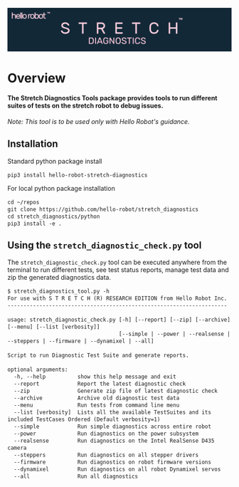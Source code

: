 ![](./docs/images/banner.png)
# Overview 
#### The Stretch Diagnostics Tools package provides tools to run different suites of tests on the stretch robot to debug issues.
*Note: This tool is to be used only with Hello Robot's guidance.*

## Installation
Standard python package install
```commandline
pip3 install hello-robot-stretch-diagnostics
```
For local python package installation
```commandline
cd ~/repos
git clone https://github.com/hello-robot/stretch_diagnostics
cd stretch_diagnostics/python
pip3 install -e .
```

## Using the `stretch_diagnostic_check.py` tool
The `stretch_diagnostic_check.py` tool can be executed anywhere from the terminal 
to run different tests, see test status reports, manage test data and zip the generated diagnostics data.   
```commandline
$ stretch_diagnostics_tool.py -h
For use with S T R E T C H (R) RESEARCH EDITION from Hello Robot Inc.
---------------------------------------------------------------------

usage: stretch_diagnostic_check.py [-h] [--report] [--zip] [--archive] [--menu] [--list [verbosity]]
                                   [--simple | --power | --realsense | --steppers | --firmware | --dynamixel | --all]

Script to run Diagnostic Test Suite and generate reports.

optional arguments:
  -h, --help          show this help message and exit
  --report            Report the latest diagnostic check
  --zip               Generate zip file of latest diagnostic check
  --archive           Archive old diagnostic test data
  --menu              Run tests from command line menu
  --list [verbosity]  Lists all the available TestSuites and its included TestCases Ordered (Default verbosity=1)
  --simple            Run simple diagnostics across entire robot
  --power             Run diagnostics on the power subsystem
  --realsense         Run diagnostics on the Intel RealSense D435 camera
  --steppers          Run diagnostics on all stepper drivers
  --firmware          Run diagnostics on robot firmware versions
  --dynamixel         Run diagnostics on all robot Dynamixel servos
  --all               Run all diagnostics
```


